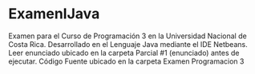 # ExamenIJava
Examen para el Curso de Programación 3 en la Universidad Nacional de Costa Rica. Desarrollado en el Lenguaje Java mediante el IDE Netbeans.
Leer enunciado ubicado en la carpeta Parcial #1 (enunciado) antes de ejecutar.
Código Fuente ubicado en la carpeta Examen Programacion 3
